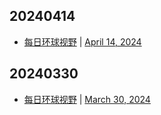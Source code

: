## 20240414
- [每日环球视野](https://idai.ly/) | [April 14, 2024](http://m.idai.ly/se/a193iG?1713024000)

## 20240330
- [每日环球视野](https://idai.ly/) | [March 30, 2024](http://m.idai.ly/se/a193iG?1711728000)

